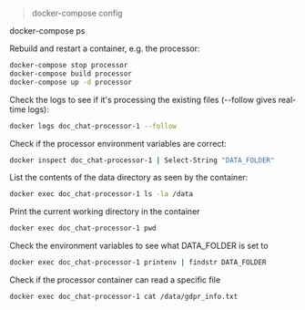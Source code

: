 

> docker-compose config    

docker-compose ps  


Rebuild and restart a container, e.g. the processor:
```bash
docker-compose stop processor
docker-compose build processor
docker-compose up -d processor
```

Check the logs to see if it's processing the existing files (--follow gives real-time logs):

```bash
docker logs doc_chat-processor-1 --follow
```

Check if the processor environment variables are correct:
```bash
docker inspect doc_chat-processor-1 | Select-String "DATA_FOLDER"
```

List the contents of the data directory as seen by the container:
```bash
docker exec doc_chat-processor-1 ls -la /data
```

Print the current working directory in the container
```bash
docker exec doc_chat-processor-1 pwd
```

Check the environment variables to see what DATA_FOLDER is set to
```bash
docker exec doc_chat-processor-1 printenv | findstr DATA_FOLDER
```

Check if the processor container can read a specific file
```bash
docker exec doc_chat-processor-1 cat /data/gdpr_info.txt
```


